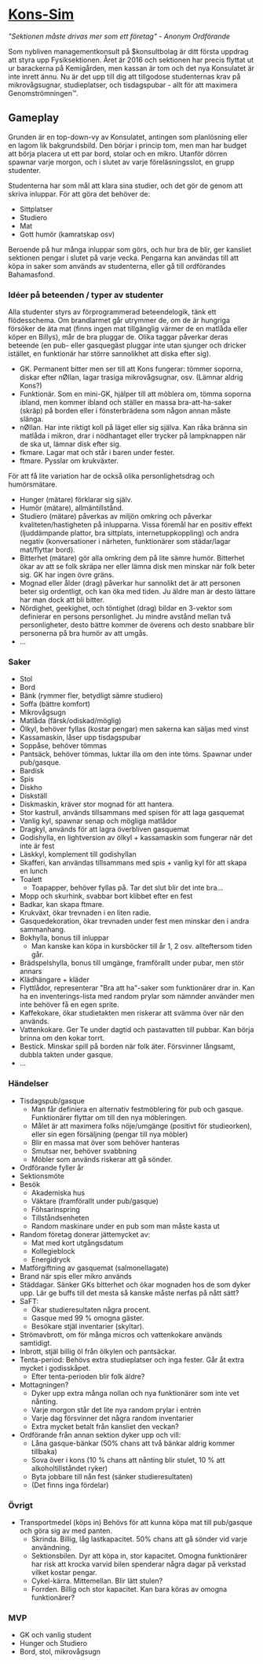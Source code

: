 # [Kons-Sim](https://pyro-cryo.github.io/kons-simulator/)
*"Sektionen måste drivas mer som ett företag" - Anonym Ordförande*

Som nybliven managementkonsult på $konsultbolag är ditt första uppdrag att styra upp Fysiksektionen. Året är 2016 och sektionen har precis flyttat ut ur barackerna på Kemigården, men kassan är tom och det nya Konsulatet är inte inrett ännu. Nu är det upp till dig att tillgodose studenternas krav på mikrovågsugnar, studieplatser, och tisdagspubar - allt för att maximera Genomströmningen™.

## Gameplay
Grunden är en top-down-vy av Konsulatet, antingen som planlösning eller en lagom lik bakgrundsbild. Den börjar i princip tom, men man har budget att börja placera ut ett par bord, stolar och en mikro. Utanför dörren spawnar varje morgon, och i slutet av varje föreläsningsslot, en grupp studenter.

Studenterna har som mål att klara sina studier, och det gör de genom att skriva inluppar. För att göra det behöver de:
- Sittplatser
- Studiero
- Mat
- Gott humör (kamratskap osv)

Beroende på hur många inluppar som görs, och hur bra de blir, ger kansliet sektionen pengar i slutet på varje vecka. Pengarna kan användas till att köpa in saker som används av studenterna, eller gå till ordförandes Bahamasfond.

### Idéer på beteenden / typer av studenter
Alla studenter styrs av förprogrammerad beteendelogik, tänk ett flödesschema. Om brandlarmet går utrymmer de, om de är hungriga försöker de äta mat (finns ingen mat tillgänglig värmer de en matlåda eller köper en Billys), mår de bra pluggar de. Olika taggar påverkar deras beteende (en pub- eller gasquegäst pluggar inte utan sjunger och dricker istället, en funktionär har större sannolikhet att diska efter sig).
- GK. Permanent bitter men ser till att Kons fungerar: tömmer soporna, diskar efter nØllan, lagar trasiga mikrovågsugnar, osv. (Lämnar aldrig Kons?)
- Funktionär. Som en mini-GK, hjälper till att möblera om, tömma soporna ibland, men kommer ibland och ställer en massa bra-att-ha-saker (skräp) på borden eller i fönsterbrädena som någon annan måste slänga.
- nØllan. Har inte riktigt koll på läget eller sig själva. Kan råka bränna sin matlåda i mikron, drar i nödhantaget eller trycker på lampknappen när de ska ut, lämnar disk efter sig.
- fkmare. Lagar mat och står i baren under fester.
- ftmare. Pysslar om krukväxter.

För att få lite variation har de också olika personlighetsdrag och humörsmätare.
- Hunger (mätare) förklarar sig själv.
- Humör (mätare), allmäntillstånd.
- Studiero (mätare) påverkas av miljön omkring och påverkar kvaliteten/hastigheten på inlupparna. Vissa föremål har en positiv effekt (ljuddämpande plattor, bra sittplats, internetuppkoppling) och andra negativ (konversationer i närheten, funktionärer som städar/lagar mat/flyttar bord).
- Bitterhet (mätare) gör alla omkring dem på lite sämre humör. Bitterhet ökar av att se folk skräpa ner eller lämna disk men minskar när folk beter sig. GK har ingen övre gräns.
- Mognad eller ålder (drag) påverkar hur sannolikt det är att personen beter sig ordentligt, och kan öka med tiden. Ju äldre man är desto lättare har man dock att bli bitter.
- Nördighet, geekighet, och töntighet (drag) bildar en 3-vektor som definierar en persons personlighet. Ju mindre avstånd mellan två personligheter, desto bättre kommer de överens och desto snabbare blir personerna på bra humör av att umgås.
- ...

### Saker
- Stol
- Bord
- Bänk (rymmer fler, betydligt sämre studiero)
- Soffa (bättre komfort)
- Mikrovågsugn
- Matlåda (färsk/odiskad/möglig)
- Ölkyl, behöver fyllas (kostar pengar) men sakerna kan säljas med vinst
- Kassamaskin, låser upp tisdagspubar
- Soppåse, behöver tömmas
- Pantsäck, behöver tömmas, luktar illa om den inte töms. Spawnar under pub/gasque.
- Bardisk
- Spis
- Diskho
- Diskställ
- Diskmaskin, kräver stor mognad för att hantera.
- Stor kastrull, används tillsammans med spisen för att laga gasquemat
- Vanlig kyl, spawnar senap och mögliga matlådor
- Dragkyl, används för att lagra överbliven gasquemat
- Godishylla, en lightversion av ölkyl + kassamaskin som fungerar när det inte är fest
- Läskkyl, komplement till godishyllan
- Skafferi, kan användas tillsammans med spis + vanlig kyl för att skapa en lunch
- Toalett
  + Toapapper, behöver fyllas på. Tar det slut blir det inte bra...
- Mopp och skurhink, svabbar bort klibbet efter en fest
- Badkar, kan skapa ftmare.
- Krukväxt, ökar trevnaden i en liten radie.
- Gasquedekoration, ökar trevnaden under fest men minskar den i andra sammanhang.
- Bokhylla, bonus till inluppar
  - Man kanske kan köpa in kursböcker till år 1, 2 osv. allteftersom tiden går.
- Brädspelshylla, bonus till umgänge, framförallt under pubar, men stör annars
- Klädhängare + kläder
- Flyttlådor, representerar "Bra att ha"-saker som funktionärer drar in. Kan ha en inventerings-lista med random prylar som nämnder använder men inte behöver få en egen sprite.
- Kaffekokare, ökar studietakten men riskerar att svämma över när den används.
- Vattenkokare. Ger Te under dagtid och pastavatten till pubbar. Kan börja brinna om den kokar torrt.
- Bestick. Minskar spill på borden när folk äter. Försvinner långsamt, dubbla takten under gasque.
- ...

### Händelser
- Tisdagspub/gasque
  - Man får definiera en alternativ festmöblering för pub och gasque. Funktionärer flyttar om till den nya möbleringen.
  - Målet är att maximera folks nöje/umgänge (positivt för studieorken), eller sin egen försäljning (pengar till nya möbler)
  - Blir en massa mat över som behöver hanteras
  - Smutsar ner, behöver svabbning
  - Möbler som används riskerar att gå sönder.
- Ordförande fyller år
- Sektionsmöte
- Besök
  - Akademiska hus
  - Väktare (framförallt under pub/gasque)
  - Föhsarinspring
  - Tillståndsenheten
  - Random maskinare under en pub som man måste kasta ut
- Random företag donerar jättemycket av:
  - Mat med kort utgångsdatum
  - Kollegieblock
  - Energidryck
- Matförgiftning av gasquemat (salmonellagate)
- Brand när spis eller mikro används
- Städdagar. Sänker GKs bitterhet och ökar mognaden hos de som dyker upp. Lär ge buffs till det mesta så kanske måste nerfas på nått sätt?
- SaFT:
  - Ökar studieresultaten några procent.
  - Gasque med 99 % omogna gäster.
  - Besökare stjäl inventarier (skyltar).
- Strömavbrott, om för många micros och vattenkokare används samtidigt.
- Inbrott, stjäl billig öl från ölkylen och pantsäckar.
- Tenta-period: Behövs extra studieplatser och inga fester. Går åt extra mycket i godisskåpet.
  - Efter tenta-perioden blir folk äldre?
- Mottagningen?
  - Dyker upp extra många nollan och nya funktionärer som inte vet nånting.
  - Varje morgon står det lite nya random prylar i entrén
  - Varje dag försvinner det några random inventarier
  - Extra mycket betalt från kansliet den veckan?
- Ordförande från annan sektion dyker upp och vill:
  - Låna gasque-bänkar (50% chans att två bänkar aldrig kommer tillbaka)
  - Sova över i kons (10 % chans att nånting blir stulet, 10 % att alkoholtillståndet ryker)
  - Byta jobbare till nån fest (sänker studieresultaten)
  - (Det finns inga fördelar)

### Övrigt
- Transportmedel (köps in)
  Behövs för att kunna köpa mat till pub/gasque och göra sig av med panten.
  - Skrinda. Billig, låg lastkapacitet. 50% chans att gå sönder vid varje användning.
  - Sektionsbilen. Dyr att köpa in, stor kapacitet. Omogna funktionärer har risk att krocka varvid bilen spenderar några dagar på verkstad vilket kostar pengar.
  - Cykel-kärra. Mittemellan. Blir lätt stulen?
  - Forrden. Billig och stor kapacitet. Kan bara köras av omogna funktionärer?

### MVP
- GK och vanlig student
- Hunger och Studiero
- Bord, stol, mikrovågsugn
